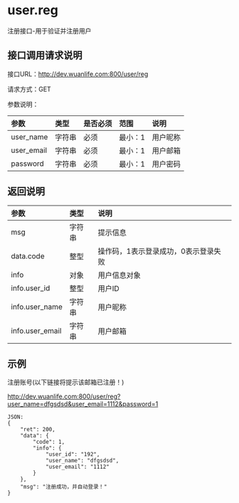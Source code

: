 # user.reg

注册接口-用于验证并注册用户

## 接口调用请求说明

接口URL：http://dev.wuanlife.com:800/user/reg

请求方式：GET

参数说明：

|参数|类型|是否必须|范围|说明|
|:--|:--|:--|:--|:--|
|user_name| 字符串 |   必须   |     最小：1    |         用户昵称|
|user_email   | 字符串|   必须  |        最小：1  |         用户邮箱|
|password| 字符串 |   必须   |      最小：1|           用户密码|

## 返回说明

|参数|类型|说明|
|:--|:--|:--|
|msg        |   字符串 |提示信息|
|data.code         | 整型 |  操作码，1表示登录成功，0表示登录失败|
|info         | 对象 | 用户信息对象|
|info.user_id  | 整型  | 用户ID|
|info.user_name| 字符串| 用户昵称|
|info.user_email   | 字符串| 用户邮箱|

## 示例

注册账号(以下链接将提示该邮箱已注册！)

http://dev.wuanlife.com:800/user/reg?user_name=dfgsdsd&user_email=1112&password=1

    JSON:
    {
        "ret": 200,
        "data": {
            "code": 1,
            "info": {
                "user_id": "192",
                "user_name": "dfgsdsd",
                "user_email": "1112"
            }
        },
        "msg": "注册成功，并自动登录！"
    }